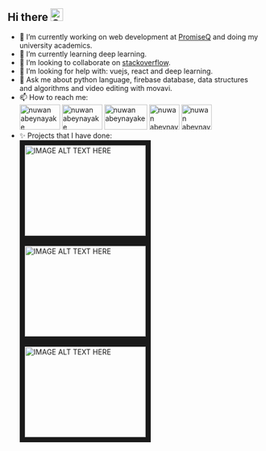 ## Hi there <img src="https://camo.githubusercontent.com/e8e7b06ecf583bc040eb60e44eb5b8e0ecc5421320a92929ce21522dbc34c891/68747470733a2f2f6d656469612e67697068792e636f6d2f6d656469612f6876524a434c467a6361737252346961377a2f67697068792e676966" alt="Girl in a jacket"  width="25" height="25">

- 🔭 I’m currently working on web development at [PromiseQ](https://www.linkedin.com/company/promiseq/ "PromiseQ") and doing my university academics.
- 🌱 I’m currently learning deep learning.
- 👯 I’m looking to collaborate on [stackoverflow](https://stackoverflow.com/users/11701127/nuwan-madushanka "stackoverflow").
- 🤔 I’m looking for help with: vuejs, react and deep learning.
- 💬 Ask me about python language, firebase database, data structures and algorithms and video editing with movavi.
- 📫 How to reach me: <br>  <a href="https://www.linkedin.com/in/nuwan-abeynayake/"><img src="https://i.pinimg.com/originals/de/b4/6f/deb46f02a59e3b3a2aa58fac16290d63.gif" alt="nuwan abeynayake"  width="80" height="50" ></a> 
<a href="https://stackoverflow.com/users/11701127/nuwan-madushanka"><img src="https://csshint.com/wp-content/uploads/2019/05/Animated-Logo-examples-2.gif" alt="nuwan abeynayake"  width="80" height="50" ></a>
<a href="https://www.youtube.com/channel/UCFAwxIVQXUHTo6B3E-CCxIQ"><img src="https://data.photofunky.net/output/image/4/1/7/1/4171e9/photofunky.gif" alt="nuwan abeynayake"  width="85" height="50" ></a>
<a href="https://www.instagram.com/nuwan_abeynayake/"><img src="https://i.pinimg.com/originals/16/36/3c/16363c95f647c95b678c2c5a15ea9a0e.gif" alt="nuwan abeynayake"  width="60" height="50" ></a>
<a href="https://api.whatsapp.com/send?phone=94784695571"><img src="https://i.imgur.com/VWRAQ4d.gif" alt="nuwan abeynayake"  width="60" height="50" ></a>
- ✨ Projects that I have done: <br>
<a href="http://www.youtube.com/watch?feature=player_embedded&v=EyuzDcLIhmw
" target="_blank"><img src="http://img.youtube.com/vi/EyuzDcLIhmw/0.jpg" 
alt="IMAGE ALT TEXT HERE" width="240" height="180" border="10" /></a>
<a href="http://www.youtube.com/watch?feature=player_embedded&v=d0Vp2bb8wwY
" target="_blank"><img src="http://img.youtube.com/vi/d0Vp2bb8wwY/0.jpg" 
alt="IMAGE ALT TEXT HERE" width="240" height="180" border="10" /></a> 
<a href="http://www.youtube.com/watch?feature=player_embedded&v=uuXUPGODkVA
" target="_blank"><img src="http://img.youtube.com/vi/uuXUPGODkVA/0.jpg" 
alt="IMAGE ALT TEXT HERE" width="240" height="180" border="10" /></a>

